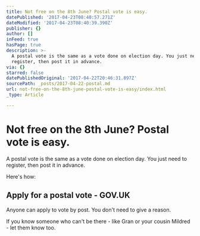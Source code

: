 ```yaml
---
title: Not free on the 8th June? Postal vote is easy.
datePublished: '2017-04-23T08:40:57.271Z'
dateModified: '2017-04-23T08:40:39.390Z'
publisher: {}
author: []
inFeed: true
hasPage: true
description: >-
  A postal vote is the same as a vote done on election day. You just need to
  register, then post it in advance.
via: {}
starred: false
datePublishedOriginal: '2017-04-22T20:46:31.897Z'
sourcePath: _posts/2017-04-22-postal.md
url: not-free-on-the-8th-june-postal-vote-is-easy/index.html
_type: Article

---
```

# Not free on the 8th June? Postal vote is easy.

A postal vote is the same as a vote done on election day. You just need to register, then post it in advance.

Here's how:

<article style=""><h1>Apply for a postal vote - GOV.UK</h1><p>Anyone can apply to vote by post. You don't need to give a reason.</p></article>

If you know someone who can't be there - like Gran or your cousin Mildred - let them know too.